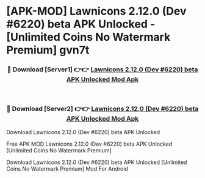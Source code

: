 # [APK-MOD] Lawnicons 2.12.0 (Dev #6220) beta APK Unlocked - [Unlimited Coins No Watermark Premium] gvn7t



<div align="center">
<h3>🔴 Download [Server1] 👉👉 <a href="https://momento.my/?title=Lawnicons_2.12.0_(Dev_#6220)_beta_APK_Unlocked">Lawnicons 2.12.0 (Dev #6220) beta APK Unlocked Mod Apk</a></h3><br>

<h3>🔴 Download [Server2] 👉👉 <a href="https://momento.my/?title=Lawnicons_2.12.0_(Dev_#6220)_beta_APK_Unlocked">Lawnicons 2.12.0 (Dev #6220) beta APK Unlocked Mod Apk</a></h3>
</div>



Download Lawnicons 2.12.0 (Dev #6220) beta APK Unlocked 

Free APK MOD Lawnicons 2.12.0 (Dev #6220) beta APK Unlocked [Unlimited Coins No Watermark Premium]

Download Lawnicons 2.12.0 (Dev #6220) beta APK Unlocked [Unlimited Coins No Watermark Premium] Mod For Android
